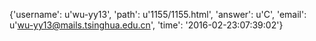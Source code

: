 {'username': u'wu-yy13', 'path': u'1155/1155.html', 'answer': u'C', 'email': u'wu-yy13@mails.tsinghua.edu.cn', 'time': '2016-02-23:07:39:02'}
